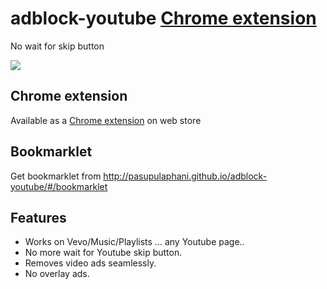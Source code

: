 # adblock-youtube [Chrome extension](https://chrome.google.com/webstore/detail/adblock-youtube/nlpakdfcpcjfhkonekdojjpnkaaododp)
No wait for skip button

[![](https://raw.githubusercontent.com/pasupulaphani/adblock-youtube/master/promo_content/Skip_YouTube_ADS_forever.png)](http://pasupulaphani.github.io/adblock-youtube/#/)

## Chrome extension
Available as a [Chrome extension](https://chrome.google.com/webstore/detail/adblock-youtube/nlpakdfcpcjfhkonekdojjpnkaaododp) on web store

## Bookmarklet
Get bookmarklet from http://pasupulaphani.github.io/adblock-youtube/#/bookmarklet

## Features
- Works on Vevo/Music/Playlists ... any Youtube page..
- No more wait for Youtube skip button.
- Removes video ads seamlessly.
- No overlay ads.

